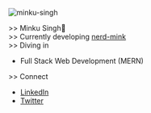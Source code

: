 
![minku-singh](https://user-images.githubusercontent.com/63182924/122111141-02309f80-ce3d-11eb-8290-6dbbde961713.png)

&gt;&gt; Minku Singh👾 <br>
&gt;&gt; Currently developing [nerd-mink](https://nerd-mink.web.app/) <br>
&gt;&gt; Diving in 
- Full Stack Web Development (MERN)

&gt;&gt; Connect 
- [LinkedIn](https://www.linkedin.com/in/minku-singh-2943a51a5/) 
- [Twitter](https://twitter.com/minkusingh_) 


